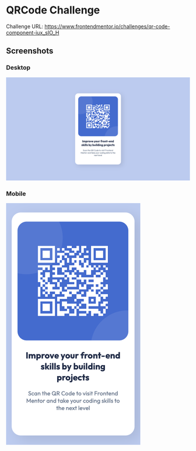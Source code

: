 # QRCode Challenge

Challenge URL: https://www.frontendmentor.io/challenges/qr-code-component-iux_sIO_H

## Screenshots

### Desktop

![Desktop](./assets/desktop.png)

### Mobile

![Mobile](./assets/mobile.png)
